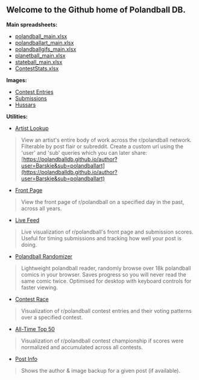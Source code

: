 ## Welcome to the Github home of Polandball DB.

**Main spreadsheets:**

* [polandball_main.xlsx](https://drive.google.com/open?id=1qrQR87VqKnkxJZwSqgVWNXoBZ3HI9LzP)
* [polandballart_main.xlsx](https://drive.google.com/open?id=1n_hfVC6FD0yzxRDV07ftr7b9ruWaCJV1)
* [polandballgifs_main.xlsx](https://drive.google.com/open?id=1fsuiZiuz3C7hA1xEADcb21cNp9QJoHdw)
* [planetball_main.xlsx](https://drive.google.com/open?id=18z2RlS8M2IUZ4kWmgdzWyEBRIEwZRXGt)
* [stateball_main.xlsx](https://drive.google.com/open?id=1kJm46rGv0yao-c9vTXtvLiPviIwKq-dY)
* [ContestStats.xlsx](https://drive.google.com/open?id=1hEMezCktpvPsT6Id4miHpeELCuLGDyyu)


**Images:**

* [Contest Entries](https://drive.google.com/drive/folders/1PoDkqOax82N7syeyW-_iHErJ_2uSGXIg)
* [Submissions](https://drive.google.com/drive/folders/1WFTdCF4tYjFvX-zeUFSaYvexGVHIBYzd)
* [Hussars](/contest/hussarpic.png)

**Utilities:**

* [Artist Lookup](/author)
> View an artist's entire body of work across the r/polandball network. Filterable by post flair or subreddit. Create a custom url using the 'user' and 'sub' queries which you can later share: [https://polandballdb.github.io/author?user=Barskie&sub=polandballart](https://polandballdb.github.io/author?user=Barskie&sub=polandballart)

* [Front Page](/front)  
> View the front page of r/polandball on a specified day in the past, across all years.

* [Live Feed](/live)  
> Live visualization of r/polandball's front page and submission scores. Useful for timing submissions and tracking how well your post is doing.

* [Polandball Randomizer](/random) 
> Lightweight polandball reader, randomly browse over 18k polandball comics in your browser. Saves progress so you will never read the same comic twice. Optimised for desktop with keyboard controls for faster viewing.

* [Contest Race](/contest/race)  
> Visualization of r/polandball contest entries and their voting patterns over a specified contest.

* [All-Time Top 50](https://www.reddit.com/r/polandballdb/wiki/index/contests)  
> Visualization of r/polandball contest championship if scores were normalized and accumulated across all contests.

* [Post Info](/post)
> Shows the author & image backup for a given post (if available).
